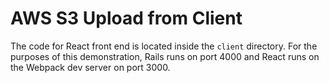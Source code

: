 # AWS S3 Upload from Client
The code for React front end is located inside the `client` directory. For the purposes of this demonstration, Rails runs on port 4000 and React runs on the Webpack dev server on port 3000.
